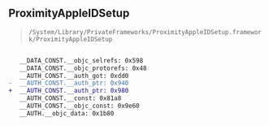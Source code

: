 ## ProximityAppleIDSetup

> `/System/Library/PrivateFrameworks/ProximityAppleIDSetup.framework/ProximityAppleIDSetup`

```diff

   __DATA_CONST.__objc_selrefs: 0x598
   __DATA_CONST.__objc_protorefs: 0x48
   __AUTH_CONST.__auth_got: 0xdd0
-  __AUTH_CONST.__auth_ptr: 0x940
+  __AUTH_CONST.__auth_ptr: 0x980
   __AUTH_CONST.__const: 0x81a8
   __AUTH_CONST.__objc_const: 0x9e60
   __AUTH.__objc_data: 0x1b80

```
